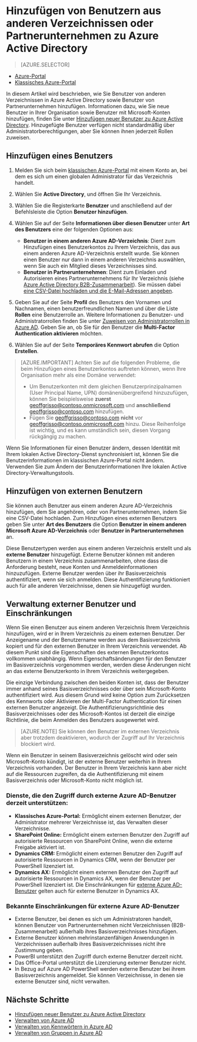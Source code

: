 <properties
	pageTitle="Hinzufügen von Benutzern aus anderen Verzeichnissen oder Partnerunternehmen in Azure Active Directory | Microsoft Azure"
	description="Erklärt, wie neue Benutzer hinzugefügt oder Benutzerinformationen in Azure Active Directory geändert werden, z.B. externe Benutzer und Gastbenutzer."
	services="active-directory"
	documentationCenter=""
	authors="curtand"
	manager="femila"
	editor=""/>

<tags
	ms.service="active-directory"
	ms.workload="identity"
	ms.tgt_pltfrm="na"
	ms.devlang="na"
	ms.topic="get-started-article"
	ms.date="09/22/2016"
	ms.author="curtand"/>

# Hinzufügen von Benutzern aus anderen Verzeichnissen oder Partnerunternehmen zu Azure Active Directory

> [AZURE.SELECTOR]
- [Azure-Portal](active-directory-users-create-external-azure-portal.md)
- [Klassisches Azure-Portal](active-directory-create-users-external.md)

In diesem Artikel wird beschrieben, wie Sie Benutzer von anderen Verzeichnissen in Azure Active Directory sowie Benutzer von Partnerunternehmen hinzufügen. Informationen dazu, wie Sie neue Benutzer in Ihrer Organisation sowie Benutzer mit Microsoft-Konten hinzufügen, finden Sie unter [Hinzufügen neuer Benutzer zu Azure Active Directory](active-directory-create-users.md). Hinzugefügte Benutzer verfügen nicht standardmäßig über Administratorberechtigungen, aber Sie können ihnen jederzeit Rollen zuweisen.

## Hinzufügen eines Benutzers

1. Melden Sie sich beim [klassischen Azure-Portal](https://manage.windowsazure.com) mit einem Konto an, bei dem es sich um einen globalen Administrator für das Verzeichnis handelt.

2. Wählen Sie **Active Directory**, und öffnen Sie Ihr Verzeichnis.

3. Wählen Sie die Registerkarte **Benutzer** und anschließend auf der Befehlsleiste die Option **Benutzer hinzufügen**.

4. Wählen Sie auf der Seite **Informationen über diesen Benutzer** unter **Art des Benutzers** eine der folgenden Optionen aus:

	- **Benutzer in einem anderen Azure AD-Verzeichnis**: Dient zum Hinzufügen eines Benutzerkontos zu Ihrem Verzeichnis, das aus einem anderen Azure AD-Verzeichnis erstellt wurde. Sie können einen Benutzer nur dann in einem anderen Verzeichnis auswählen, wenn Sie auch ein Mitglied dieses Verzeichnisses sind.
	- **Benutzer in Partnerunternehmen**: Dient zum Einladen und Autorisieren eines Partnerunternehmens für Ihr Verzeichnis (siehe [Azure Active Directory B2B-Zusammenarbeit](active-directory-b2b-what-is-azure-ad-b2b.md)). Sie müssen dabei [eine CSV-Datei hochladen und die E-Mail-Adressen angeben](active-directory-b2b-references-csv-file-format.md).

6. Geben Sie auf der Seite **Profil** des Benutzers den Vornamen und Nachnamen, einen benutzerfreundlichen Namen und über die Liste **Rollen** eine Benutzerrolle an. Weitere Informationen zu Benutzer- und Administratorrollen finden Sie unter [Zuweisen von Administratorrollen in Azure AD](active-directory-assign-admin-roles.md). Geben Sie an, ob Sie für den Benutzer die **Multi-Factor Authentication aktivieren** möchten.

7. Wählen Sie auf der Seite **Temporäres Kennwort abrufen** die Option **Erstellen**.

> [AZURE.IMPORTANT] Achten Sie auf die folgenden Probleme, die beim Hinzufügen eines Benutzerkontos auftreten können, wenn Ihre Organisation mehr als eine Domäne verwendet:
>
> - Um Benutzerkonten mit dem gleichen Benutzerprinzipalnamen (User Principal Name, UPN) domänenübergreifend hinzuzufügen, können Sie beispielsweise **zuerst** geoffgrisso@contoso.onmicrosoft.com und **anschließend** geoffgrisso@contoso.com hinzufügen.
> - Fügen Sie geoffgrisso@contoso.com **nicht** vor geoffgrisso@contoso.onmicrosoft.com hinzu. Diese Reihenfolge ist wichtig, und es kann umständlich sein, diesen Vorgang rückgängig zu machen.

Wenn Sie Informationen für einen Benutzer ändern, dessen Identität mit Ihrem lokalen Active Directory-Dienst synchronisiert ist, können Sie die Benutzerinformationen im klassischen Azure-Portal nicht ändern. Verwenden Sie zum Ändern der Benutzerinformationen Ihre lokalen Active Directory-Verwaltungstools.

## Hinzufügen von externen Benutzern

Sie können auch Benutzer aus einem anderen Azure AD-Verzeichnis hinzufügen, dem Sie angehören, oder von Partnerunternehmen, indem Sie eine CSV-Datei hochladen. Zum Hinzufügen eines externen Benutzers geben Sie unter **Art des Benutzers** die Option **Benutzer in einem anderen Microsoft Azure AD-Verzeichnis** oder **Benutzer in Partnerunternehmen** an.

Diese Benutzertypen werden aus einem anderen Verzeichnis erstellt und als **externe Benutzer** hinzugefügt. Externe Benutzer können mit anderen Benutzern in einem Verzeichnis zusammenarbeiten, ohne dass die Anforderung besteht, neue Konten und Anmeldeinformationen hinzuzufügen. Externe Benutzer werden über ihr Basisverzeichnis authentifiziert, wenn sie sich anmelden. Diese Authentifizierung funktioniert auch für alle anderen Verzeichnisse, denen sie hinzugefügt wurden.

## Verwaltung externer Benutzer und Einschränkungen

Wenn Sie einen Benutzer aus einem anderen Verzeichnis Ihrem Verzeichnis hinzufügen, wird er in Ihrem Verzeichnis zu einem externen Benutzer. Der Anzeigename und der Benutzername werden aus dem Basisverzeichnis kopiert und für den externen Benutzer in Ihrem Verzeichnis verwendet. Ab diesem Punkt sind die Eigenschaften des externen Benutzerkontos vollkommen unabhängig. Wenn Eigenschaftsänderungen für den Benutzer im Basisverzeichnis vorgenommen werden, werden diese Änderungen nicht an das externe Benutzerkonto in Ihrem Verzeichnis weitergegeben.

Die einzige Verbindung zwischen den beiden Konten ist, dass der Benutzer immer anhand seines Basisverzeichnisses oder über sein Microsoft-Konto authentifiziert wird. Aus diesem Grund wird keine Option zum Zurücksetzen des Kennworts oder Aktivieren der Multi-Factor Authentication für einen externen Benutzer angezeigt. Die Authentifizierungsrichtlinie des Basisverzeichnisses oder des Microsoft-Kontos ist derzeit die einzige Richtlinie, die beim Anmelden des Benutzers ausgewertet wird.

> [AZURE.NOTE]
Sie können den Benutzer im externen Verzeichnis aber trotzdem deaktivieren, wodurch der Zugriff auf Ihr Verzeichnis blockiert wird.

Wenn ein Benutzer in seinem Basisverzeichnis gelöscht wird oder sein Microsoft-Konto kündigt, ist der externe Benutzer weiterhin in Ihrem Verzeichnis vorhanden. Der Benutzer in Ihrem Verzeichnis kann aber nicht auf die Ressourcen zugreifen, da die Authentifizierung mit einem Basisverzeichnis oder Microsoft-Konto nicht möglich ist.

### Dienste, die den Zugriff durch externe Azure AD-Benutzer derzeit unterstützen:

- **Klassisches Azure-Portal:** Ermöglicht einem externen Benutzer, der Administrator mehrerer Verzeichnisse ist, das Verwalten dieser Verzeichnisse.
- **SharePoint Online:** Ermöglicht einem externen Benutzer den Zugriff auf autorisierte Ressourcen von SharePoint Online, wenn die externe Freigabe aktiviert ist.
- **Dynamics CRM:** Ermöglicht einem externen Benutzer den Zugriff auf autorisierte Ressourcen in Dynamics CRM, wenn der Benutzer per PowerShell lizenziert ist.
- **Dynamics AX:** Ermöglicht einem externen Benutzer den Zugriff auf autorisierte Ressourcen in Dynamics AX, wenn der Benutzer per PowerShell lizenziert ist. Die Einschränkungen für [externe Azure AD-Benutzer](#known-limitations-of-azure-ad-external-users) gelten auch für externe Benutzer in Dynamics AX.

### Bekannte Einschränkungen für externe Azure AD-Benutzer

- Externe Benutzer, bei denen es sich um Administratoren handelt, können Benutzer von Partnerunternehmen nicht Verzeichnissen (B2B-Zusammenarbeit) außerhalb ihres Basisverzeichnisses hinzufügen.
- Externe Benutzer können mehrinstanzenfähigen Anwendungen in Verzeichnissen außerhalb ihres Basisverzeichnisses nicht ihre Zustimmung geben.
- PowerBI unterstützt den Zugriff durch externe Benutzer derzeit nicht.
- Das Office-Portal unterstützt die Lizenzierung externer Benutzer nicht.
- In Bezug auf Azure AD PowerShell werden externe Benutzer bei ihrem Basisverzeichnis angemeldet. Sie können Verzeichnisse, in denen sie externe Benutzer sind, nicht verwalten.


## Nächste Schritte

- [Hinzufügen neuer Benutzer zu Azure Active Directory](active-directory-create-users.md)
- [Verwalten von Azure AD](active-directory-administer.md)
- [Verwalten von Kennwörtern in Azure AD](active-directory-manage-passwords.md)
- [Verwalten von Gruppen in Azure AD](active-directory-manage-groups.md)

<!---HONumber=AcomDC_0928_2016-->